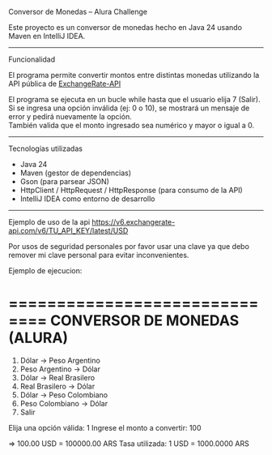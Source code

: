  Conversor de Monedas – Alura Challenge

Este proyecto es un conversor de monedas hecho en Java 24 usando Maven en IntelliJ IDEA.  

---

 Funcionalidad

El programa permite convertir montos entre distintas monedas utilizando la API pública de [ExchangeRate-API](https://www.exchangerate-api.com/) 


 El programa se ejecuta en un bucle while hasta que el usuario elija 7 (Salir).  
Si se ingresa una opción inválida (ej: 0 o 10), se mostrará un mensaje de error y pedirá nuevamente la opción.  
También valida que el monto ingresado sea numérico y mayor o igual a 0.  

---

 Tecnologías utilizadas

- Java 24
- Maven (gestor de dependencias)
- Gson (para parsear JSON)
- HttpClient / HttpRequest / HttpResponse (para consumo de la API)
- IntelliJ IDEA como entorno de desarrollo

---

Ejemplo de uso de la api
https://v6.exchangerate-api.com/v6/TU_API_KEY/latest/USD

Por usos de seguridad personales por favor usar una clave ya que debo remover mi clave personal para evitar inconvenientes.



Ejemplo de ejecucion:

==============================
CONVERSOR DE MONEDAS (ALURA)
==============================
1) Dólar -> Peso Argentino
2) Peso Argentino -> Dólar
3) Dólar -> Real Brasilero
4) Real Brasilero -> Dólar
5) Dólar -> Peso Colombiano
6) Peso Colombiano -> Dólar
7) Salir

Elija una opción válida: 1
Ingrese el monto a convertir: 100

=> 100.00 USD = 100000.00 ARS
   Tasa utilizada: 1 USD = 1000.0000 ARS
